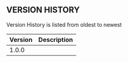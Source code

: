 ## VERSION HISTORY
Version History is listed from oldest to newest

| Version | Description |
| ------- | ----------- | 
|  1.0.0  | 